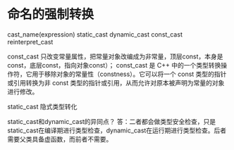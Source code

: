# 命名的强制转换

cast_name<type>(expression)
static_cast dynamic_cast const_cast reinterpret_cast


const_cast 只改变常量属性，把常量对象改编成为非常量，顶层const，本身是const，底层const，指向对象const）；
const_cast 是 C++ 中的一个类型转换操作符，它用于移除对象的常量性（constness）。它可以将一个 const 类型的指针或引用转换为非 const 类型的指针或引用，从而允许对原本被声明为常量的对象进行修改。

static_cast 隐式类型转化

static_cast和dynamic_cast的异同点？
答：二者都会做类型安全检查，只是static_cast在编译期进行类型检查，dynamic_cast在运行期进行类型检查。后者需要父类具备虚函数，而前者不需要。